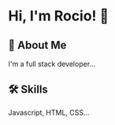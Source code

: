 
# Hi, I'm Rocio! 👋

  
## 🚀 About Me
I'm a full stack developer...

  
## 🛠 Skills
Javascript, HTML, CSS...

  
